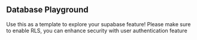 ## Database Playground

Use this as a template to explore your supabase feature! Please make sure to enable RLS, you can enhance security with user authentication feature